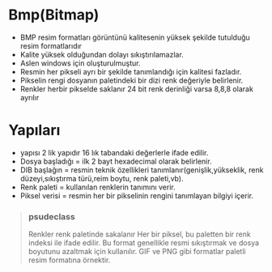 # Bmp(Bitmap) 

- BMP resim formatları görüntünü kalitesenin yüksek şekilde tutulduğu resim formatlarıdır
- Kalite yüksek olduğundan dolayı sıkıştırılamazlar.
- Aslen windows için oluşturulmuştur.
- Resmin her pikseli ayrı bir şekilde tanımlandığı için kalitesi fazladır.
- Pikselin rengi dosyanın paletindeki bir dizi renk değeriyle belirlenir.
- Renkler herbir pikselde saklanır 24 bit renk derinliği varsa 8,8,8 olarak ayrılır


# Yapıları

- yapısı 2 lik yapıdır  16 lık tabandaki değerlerle ifade edilir.
- Dosya başladığı = ilk 2 bayt hexadecimal olarak belirlenir.
- DIB başlağın = resmin teknik özellikleri tanımlanır(genişlik,yükseklik, renk düzeyi,sıkıştırma türü,reim boytu, renk paleti,vb).
- Renk paleti = kullanılan renklerin tanımını verir.
- Piksel verisi = resmin her bir pikselinin rengini tanımlayan bilgiyi içerir.


> ###  psudeclass 
>Renkler renk paletinde sakalanır
Her bir piksel, bu paletten bir renk indeksi ile ifade edilir.
Bu format genellikle resmi sıkıştırmak ve dosya boyutunu azaltmak için kullanılır.
GIF ve PNG gibi formatlar paletli resim formatına örnektir.

